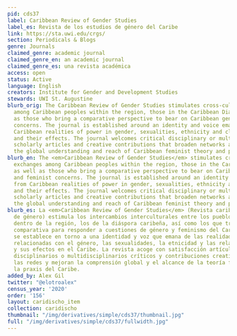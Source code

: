 ```yaml
---
pid: cds37
label: Caribbean Review of Gender Studies
label_es: Revista de los estudios de género del Caribe
link: https://sta.uwi.edu/crgs/
section: Periodicals & Blogs
genre: Journals
claimed_genre: academic journal
claimed_genre_en: an academic journal
claimed_genre_es: una revista académica
access: open
status: Active
language: English
creators: Institute for Gender and Development Studies
stewards: UWI St. Augustine
blurb_orig: The Caribbean Review of Gender Studies stimulates cross-cultural exchanges
  among Caribbean peoples within the region, those in the Caribbean Diaspora, as well
  as those who bring a comparative perspective to bear on Caribbean gender and feminist
  concerns. The journal is established around an identity and voice emanating from
  Caribbean realities of power in gender, sexualities, ethnicity and class relations,
  and their effects. The journal welcomes critical disciplinary or multi-disciplinary
  scholarly articles and creative contributions that broaden networks and enhance
  the global understanding and reach of Caribbean feminist theory and praxis.
blurb_en: The <em>Caribbean Review of Gender Studies</em> stimulates cross-cultural
  exchanges among Caribbean peoples within the region, those in the Caribbean Diaspora,
  as well as those who bring a comparative perspective to bear on Caribbean gender
  and feminist concerns. The journal is established around an identity and voice emanating
  from Caribbean realities of power in gender, sexualities, ethnicity and class relations,
  and their effects. The journal welcomes critical disciplinary or multi-disciplinary
  scholarly articles and creative contributions that broaden networks and enhance
  the global understanding and reach of Caribbean feminist theory and praxis.
blurb_es: La <em>Caribbean Review of Gender Studies</em> (Revista caribeña de estudios
  de género) estimula los intercambios interculturales entre los pueblos caribeños
  dentro de la región, los de la diáspora caribeña, así como los que traen una perspectiva
  comparativa para responder a cuestiones de género y feminismo del Caribe. La revista
  se establece en torno a una identidad y voz que emana de las realidades del poder
  relacionadas con el género, las sexualidades, la etnicidad y las relaciones de clase
  y sus efectos en el Caribe. La revista acoge con satisfacción artículos académicos
  disciplinarios o multidisciplinarios críticos y contribuciones creativas que amplían
  las redes y mejoran la comprensión global y el alcance de la teoría feminista y
  la praxis del Caribe.
added_by: Alex Gil
twitter: "@elotroalex"
census_year: '2020'
order: '156'
layout: caridischo_item
collection: caridischo
thumbnail: "/img/derivatives/simple/cds37/thumbnail.jpg"
full: "/img/derivatives/simple/cds37/fullwidth.jpg"
---
```


